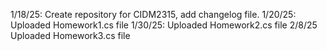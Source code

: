 1/18/25: Create repository for CIDM2315, add changelog file.
1/20/25: Uploaded Homework1.cs file
1/30/25: Uploaded Homework2.cs file
2/8/25  Uploaded Homework3.cs file
